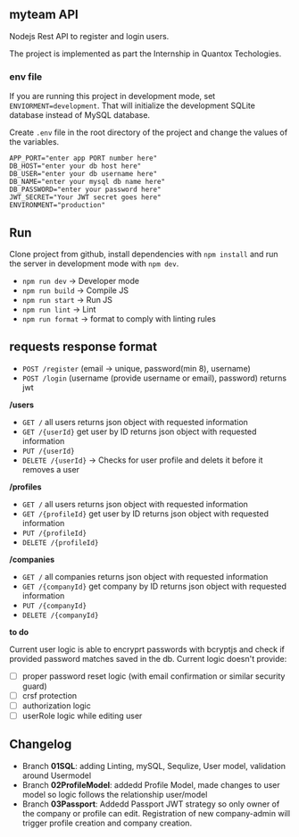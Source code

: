 ## myteam API

Nodejs Rest API to register and login users.

The project is implemented as part the Internship in Quantox Techologies.

### env file

If you are running this project in development mode, set `ENVIORMENT=development`.
That will initialize the development SQLite database instead of MySQL database.

Create `.env` file in the root directory of the project and change the values of the variables.

```
APP_PORT="enter app PORT number here"
DB_HOST="enter your db host here"
DB_USER="enter your db username here"
DB_NAME="enter your mysql db name here"
DB_PASSWORD="enter your password here"
JWT_SECRET="Your JWT secret goes here"
ENVIRONMENT="production"
```

## Run

Clone project from github, install dependencies with `npm install` and run the server in development mode with `npm dev`.

-   `npm run dev` -> Developer mode
-   `npm run build` -> Compile JS
-   `npm run start` -> Run JS
-   `npm run lint` -> Lint
-   `npm run format` -> format to comply with linting rules

## requests response format

-   `POST /register` (email -> unique, password(min 8), username)
-   `POST /login` (username (provide username or email), password) returns jwt

**/users**

-   `GET /` all users returns json object with requested information
-   `GET /{userId}` get user by ID returns json object with requested information
-   `PUT /{userId}`
-   `DELETE /{userId}` -> Checks for user profile and delets it before it removes a user

**/profiles**

-   `GET /` all users returns json object with requested information
-   `GET /{profileId}` get user by ID returns json object with requested information
-   `PUT /{profileId}`
-   `DELETE /{profileId}`

**/companies**

-   `GET /` all companies returns json object with requested information
-   `GET /{companyId}` get company by ID returns json object with requested information
-   `PUT /{companyId}`
-   `DELETE /{companyId}`

**to do**

Current user logic is able to encryprt passwords with bcryptjs and check if provided password matches saved in the db. Current logic doesn't provide:

-   [ ] proper password reset logic (with email confirmation or similar security guard)
-   [ ] crsf protection
-   [ ] authorization logic
-   [ ] userRole logic while editing user

## Changelog

-   Branch **01SQL**: adding Linting, mySQL, Sequlize, User model, validation around Usermodel
-   Branch **02ProfileModel**: addedd Profile Model, made changes to user model so logic follows the relationship user/model
-   Branch **03Passport**: Addedd Passport JWT strategy so only owner of the company or profile can edit. Registration of new company-admin will trigger profile creation and company creation.
